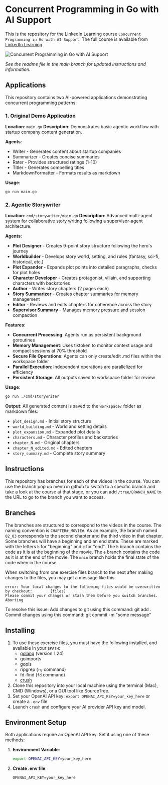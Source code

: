 # Concurrent Programming in Go with AI Support

This is the repository for the LinkedIn Learning course `Concurrent Programming in Go with AI Support`. The full course is available from [LinkedIn Learning][lil-course-url].

![Concurrent Programming in Go with AI Support][lil-thumbnail-url]

_See the readme file in the main branch for updated instructions and information._

## Applications

This repository contains two AI-powered applications demonstrating concurrent programming patterns:

### 1. Original Demo Application
**Location**: `main.go`
**Description**: Demonstrates basic agentic workflow with startup company content generation.

**Agents**:
- Writer - Generates content about startup companies
- Summarizer - Creates concise summaries  
- Rater - Provides structured ratings (1-10)
- Titler - Generates compelling titles
- MarkdownFormatter - Formats results as markdown

**Usage**:
```bash
go run main.go
```

### 2. Agentic Storywriter
**Location**: `cmd/storywriter/main.go`
**Description**: Advanced multi-agent system for collaborative story writing following a supervisor-agent architecture.

**Agents**:
- **Plot Designer** - Creates 9-point story structure following the hero's journey
- **Worldbuilder** - Develops story world, setting, and rules (fantasy, sci-fi, historical, etc.)
- **Plot Expander** - Expands plot points into detailed paragraphs, checks for plot holes
- **Character Developer** - Creates protagonist, villain, and supporting characters with backstories
- **Author** - Writes story chapters (2 pages each)
- **Story Summarizer** - Creates chapter summaries for memory management
- **Editor** - Reviews and edits chapters for coherence across the story
- **Supervisor Summary** - Manages memory pressure and session compaction

**Features**:
- **Concurrent Processing**: Agents run as persistent background goroutines
- **Memory Management**: Uses tiktoken to monitor context usage and compact sessions at 70% threshold
- **Secure File Operations**: Agents can only create/edit .md files within the workspace folder
- **Parallel Execution**: Independent operations are parallelized for efficiency
- **Persistent Storage**: All outputs saved to workspace folder for review

**Usage**:
```bash
go run ./cmd/storywriter
```

**Output**: All generated content is saved to the `workspace/` folder as markdown files:
- `plot_design.md` - Initial story structure
- `world_building.md` - World and setting details  
- `plot_expansion.md` - Expanded plot details
- `characters.md` - Character profiles and backstories
- `chapter_N.md` - Original chapters
- `chapter_N_edited.md` - Edited chapters
- `story_summary.md` - Complete story summary

## Instructions

This repository has branches for each of the videos in the course. You can use the branch pop up menu in github to switch to a specific branch and take a look at the course at that stage, or you can add `/tree/BRANCH_NAME` to the URL to go to the branch you want to access.

## Branches

The branches are structured to correspond to the videos in the course. The naming convention is `CHAPTER#_MOVIE#`. As an example, the branch named `02_03` corresponds to the second chapter and the third video in that chapter.
Some branches will have a beginning and an end state. These are marked with the letters `b` for "beginning" and `e` for "end". The `b` branch contains the code as it is at the beginning of the movie. The `e` branch contains the code as it is at the end of the movie. The `main` branch holds the final state of the code when in the course.

When switching from one exercise files branch to the next after making changes to the files, you may get a message like this:

    error: Your local changes to the following files would be overwritten by checkout:        [files]
    Please commit your changes or stash them before you switch branches.
    Aborting

To resolve this issue:
Add changes to git using this command: git add .
Commit changes using this command: git commit -m "some message"

## Installing

1. To use these exercise files, you must have the following installed, and available in your `$PATH`:
   - [golang](https://go.dev/doc/install) (version 1.24)
   - goimports
   - gopls
   - ripgrep (`rg` command)
   - fd-find (`fd` command)
   - [crush](https://charm.land/crush)
2. Clone this repository into your local machine using the terminal (Mac), CMD (Windows), or a GUI tool like SourceTree.
3. Set your OpenAI API key: `export OPENAI_API_KEY=your_key_here` or create a `.env` file
4. Launch `crush` and configure your AI provider API key and model.

## Environment Setup

Both applications require an OpenAI API key. Set it using one of these methods:

1. **Environment Variable**:
   ```bash
   export OPENAI_API_KEY=your_key_here
   ```

2. **Create .env file**:
   ```
   OPENAI_API_KEY=your_key_here
   ```

[0]: # "Replace these placeholder URLs with actual course URLs"
[lil-course-url]: https://www.linkedin.com/learning/
[lil-thumbnail-url]: https://media.licdn.com/dms/image/v2/D4E0DAQG0eDHsyOSqTA/learning-public-crop_675_1200/B4EZVdqqdwHUAY-/0/1741033220778?e=2147483647&v=beta&t=FxUDo6FA8W8CiFROwqfZKL_mzQhYx9loYLfjN-LNjgA
